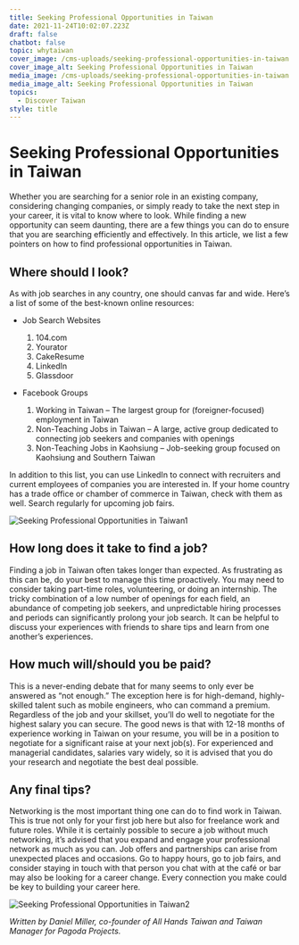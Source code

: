 ```yaml
---
title: Seeking Professional Opportunities in Taiwan
date: 2021-11-24T10:02:07.223Z
draft: false
chatbot: false
topic: whytaiwan
cover_image: /cms-uploads/seeking-professional-opportunities-in-taiwan.jpg
cover_image_alt: Seeking Professional Opportunities in Taiwan
media_image: /cms-uploads/seeking-professional-opportunities-in-taiwan.jpg
media_image_alt: Seeking Professional Opportunities in Taiwan
topics:
  - Discover Taiwan
style: title
---
```

# Seeking Professional Opportunities in Taiwan

Whether you are searching for a senior role in an existing company, considering changing companies, or simply ready to take the next step in your career, it is vital to know where to look. While finding a new opportunity can seem daunting, there are a few things you can do to ensure that you are searching efficiently and effectively. In this article, we list a few pointers on how to find professional opportunities in Taiwan.

## Where should I look?

As with job searches in any country, one should canvas far and wide. Here’s a list of some of the best-known online resources:

* Job Search Websites

  1. 104.com
  2. Yourator
  3. CakeResume
  4. LinkedIn
  5. Glassdoor
* Facebook Groups

  1. Working in Taiwan – The largest group for (foreigner-focused) employment in Taiwan
  2. Non-Teaching Jobs in Taiwan – A large, active group dedicated to connecting job seekers and companies with openings
  3. Non-Teaching Jobs in Kaohsiung – Job-seeking group focused on Kaohsiung and Southern Taiwan

In addition to this list, you can use LinkedIn to connect with recruiters and current employees of companies you are interested in. If your home country has a trade office or chamber of commerce in Taiwan, check with them as well. Search regularly for upcoming job fairs.

![Seeking Professional Opportunities in Taiwan1](/cms-uploads/seeking-professional-opportunities-in-taiwan1.jpg)

## How long does it take to find a job?

Finding a job in Taiwan often takes longer than expected. As frustrating as this can be, do your best to manage this time proactively. You may need to consider taking part-time roles, volunteering, or doing an internship. The tricky combination of a low number of openings for each field, an abundance of competing job seekers, and unpredictable hiring processes and periods can significantly prolong your job search. It can be helpful to discuss your experiences with friends to share tips and learn from one another’s experiences.

## How much will/should you be paid?

This is a never-ending debate that for many seems to only ever be answered as “not enough.” The exception here is for high-demand, highly-skilled talent such as mobile engineers, who can command a premium. Regardless of the job and your skillset, you’ll do well to negotiate for the highest salary you can secure. The good news is that with 12-18 months of experience working in Taiwan on your resume, you will be in a position to negotiate for a significant raise at your next job(s). For experienced and managerial candidates, salaries vary widely, so it is advised that you do your research and negotiate the best deal possible.

## Any final tips?

Networking is the most important thing one can do to find work in Taiwan. This is true not only for your first job here but also for freelance work and future roles. While it is certainly possible to secure a job without much networking, it’s advised that you expand and engage your professional network as much as you can. Job offers and partnerships can arise from unexpected places and occasions. Go to happy hours, go to job fairs, and consider staying in touch with that person you chat with at the café or bar may also be looking for a career change. Every connection you make could be key to building your career here.

![Seeking Professional Opportunities in Taiwan2](/cms-uploads/seeking-professional-opportunities-in-taiwan2.jpg)

*Written by Daniel Miller, co-founder of All Hands Taiwan and Taiwan Manager for Pagoda Projects.*